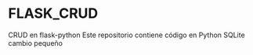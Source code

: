 # FLASK_CRUD
CRUD en flask-python
Este repositorio contiene código en Python 
SQLite
cambio pequeño
